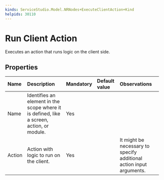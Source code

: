 ```yaml
---
kinds: ServiceStudio.Model.NRNodes+ExecuteClientAction+Kind
helpids: 30110
---
```


# Run Client Action

Executes an action that runs logic on the client side.

## Properties

| Name | Description | Mandatory | Default value | Observations |
| :--- | :--- | :--- | :--- | :--- |
| Name | Identifies an element in the scope where it is defined, like a screen, action, or module. | Yes |  |  |
| Action | Action with logic to run on the client. | Yes |  | It might be necessary to specify additional action input arguments. |

